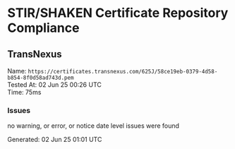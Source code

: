 # STIR/SHAKEN Certificate Repository Compliance

## TransNexus

Name: `https://certificates.transnexus.com/625J/58ce19eb-0379-4d58-b854-8f0d58ad743d.pem`\
Tested At: 02 Jun 25 00:26 UTC\
Time: 75ms

### Issues

no warning, or error, or notice date level issues were found

Generated: 02 Jun 25 01:01 UTC